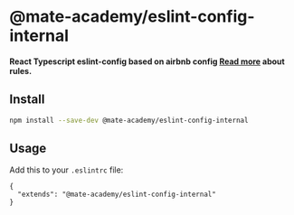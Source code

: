 # @mate-academy/eslint-config-internal

#### React Typescript eslint-config based on airbnb config [Read more](https://mate-academy.github.io/style-guides/javascript-standard-modified) about rules.


## Install

```bash
npm install --save-dev @mate-academy/eslint-config-internal
```

## Usage

Add this to your `.eslintrc` file:

```
{
  "extends": "@mate-academy/eslint-config-internal"
}
```
